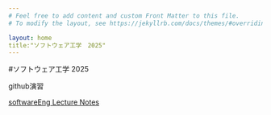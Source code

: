 ```yaml
---
# Feel free to add content and custom Front Matter to this file.
# To modify the layout, see https://jekyllrb.com/docs/themes/#overriding-theme-defaults

layout: home
title:"ソフトウェア工学　2025"
---
```


#ソフトウェア工学 2025

github演習

[softwareEng Lecture Notes](softwareEng2025.md)